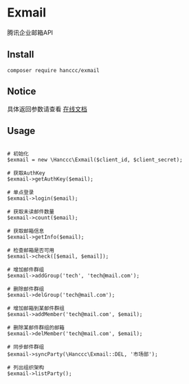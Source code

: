 # Exmail
腾讯企业邮箱API

## Install

`composer require hanccc/exmail`

## Notice

具体返回参数请查看 [在线文档](http://wenku.baidu.com/view/71d452dc2cc58bd63186bdd2.html?re=view)

## Usage

```

# 初始化
$exmail = new \Hanccc\Exmail($client_id, $client_secret);

# 获取AuthKey
$exmail->getAuthKey($email);

# 单点登录
$exmail->login($email);

# 获取未读邮件数量
$exmail->count($email);

# 获取邮箱信息
$exmail->getInfo($email);

# 检查邮箱是否可用
$exmail->check([$email, $email]);

# 增加邮件群组
$exmail->addGroup('tech', 'tech@mail.com');

# 删除邮件群组
$exmail->delGroup('tech@mail.com');

# 增加邮箱到某邮件群组
$exmail->addMember('tech@mail.com', $email);

# 删除某邮件群组的邮箱
$exmail->delMember('tech@mail.com', $email);

# 同步邮件群组
$exmail->syncParty(\Hanccc\Exmail::DEL, '市场部');

# 列出组织架构
$exmail->listParty();

```
